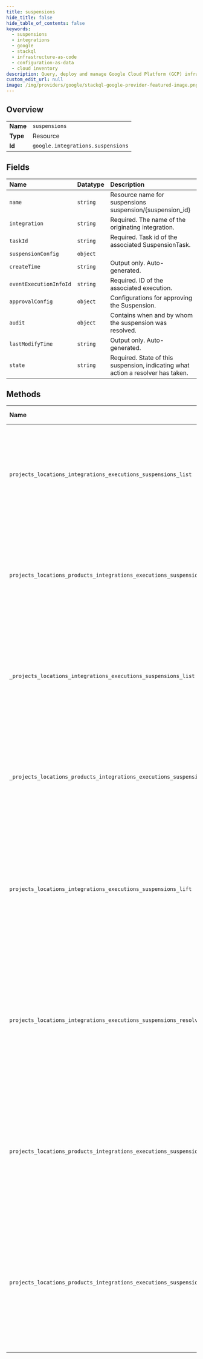 ```yaml
---
title: suspensions
hide_title: false
hide_table_of_contents: false
keywords:
  - suspensions
  - integrations
  - google    
  - stackql
  - infrastructure-as-code
  - configuration-as-data
  - cloud inventory
description: Query, deploy and manage Google Cloud Platform (GCP) infrastructure and resources using SQL
custom_edit_url: null
image: /img/providers/google/stackql-google-provider-featured-image.png
---
```

  
    

## Overview
<table><tbody>
<tr><td><b>Name</b></td><td><code>suspensions</code></td></tr>
<tr><td><b>Type</b></td><td>Resource</td></tr>
<tr><td><b>Id</b></td><td><code>google.integrations.suspensions</code></td></tr>
</tbody></table>

## Fields
| Name | Datatype | Description |
|:-----|:---------|:------------|
| `name` | `string` | Resource name for suspensions suspension/&#123;suspension_id&#125; |
| `integration` | `string` | Required. The name of the originating integration. |
| `taskId` | `string` | Required. Task id of the associated SuspensionTask. |
| `suspensionConfig` | `object` |  |
| `createTime` | `string` | Output only. Auto-generated. |
| `eventExecutionInfoId` | `string` | Required. ID of the associated execution. |
| `approvalConfig` | `object` | Configurations for approving the Suspension. |
| `audit` | `object` | Contains when and by whom the suspension was resolved. |
| `lastModifyTime` | `string` | Output only. Auto-generated. |
| `state` | `string` | Required. State of this suspension, indicating what action a resolver has taken. |
## Methods
| Name | Accessible by | Required Params | Description |
|:-----|:--------------|:----------------|:------------|
| `projects_locations_integrations_executions_suspensions_list` | `SELECT` | `executionsId, integrationsId, locationsId, projectsId` | * Lists suspensions associated with a specific execution. Only those with permissions to resolve the relevant suspensions will be able to view them. |
| `projects_locations_products_integrations_executions_suspensions_list` | `SELECT` | `executionsId, integrationsId, locationsId, productsId, projectsId` | * Lists suspensions associated with a specific execution. Only those with permissions to resolve the relevant suspensions will be able to view them. |
| `_projects_locations_integrations_executions_suspensions_list` | `EXEC` | `executionsId, integrationsId, locationsId, projectsId` | * Lists suspensions associated with a specific execution. Only those with permissions to resolve the relevant suspensions will be able to view them. |
| `_projects_locations_products_integrations_executions_suspensions_list` | `EXEC` | `executionsId, integrationsId, locationsId, productsId, projectsId` | * Lists suspensions associated with a specific execution. Only those with permissions to resolve the relevant suspensions will be able to view them. |
| `projects_locations_integrations_executions_suspensions_lift` | `EXEC` | `executionsId, integrationsId, locationsId, projectsId, suspensionsId` | * Lifts suspension for advanced suspension task. Fetch corresponding suspension with provided suspension Id, resolve suspension, and set up suspension result for the Suspension Task. |
| `projects_locations_integrations_executions_suspensions_resolve` | `EXEC` | `executionsId, integrationsId, locationsId, projectsId, suspensionsId` | * Resolves (lifts/rejects) any number of suspensions. If the integration is already running, only the status of the suspension is updated. Otherwise, the suspended integration will begin execution again. |
| `projects_locations_products_integrations_executions_suspensions_lift` | `EXEC` | `executionsId, integrationsId, locationsId, productsId, projectsId, suspensionsId` | * Lifts suspension for advanced suspension task. Fetch corresponding suspension with provided suspension Id, resolve suspension, and set up suspension result for the Suspension Task. |
| `projects_locations_products_integrations_executions_suspensions_resolve` | `EXEC` | `executionsId, integrationsId, locationsId, productsId, projectsId, suspensionsId` | * Resolves (lifts/rejects) any number of suspensions. If the integration is already running, only the status of the suspension is updated. Otherwise, the suspended integration will begin execution again. |
